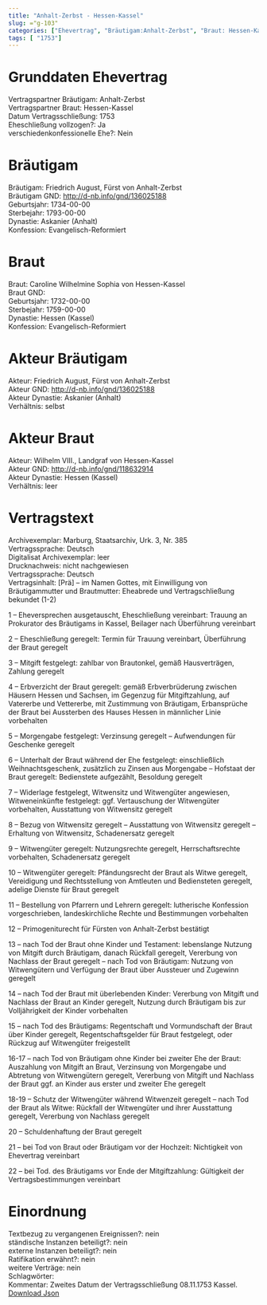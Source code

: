 ```yaml
---
title: "Anhalt-Zerbst - Hessen-Kassel"
slug: ="g-103"
categories: ["Ehevertrag", "Bräutigam:Anhalt-Zerbst", "Braut: Hessen-Kassel", "Eheschließung vollzogen?:Ja", "verschiedenkonfessionelle Ehe?:Nein", "Dynastie Bräutigam:Askanier (Anhalt)", "Akteur Bräutigam:Friedrich August, Fürst von Anhalt-Zerbst", "Akteur Braut:Wilhelm VIII., Landgraf von Hessen-Kassel", "Textbezug?:nein", "Ständisch?:nein", "Ratifikation?:nein", "Sonstiges?:nein", "Bräutigam:Anhalt-Zerbst", "Braut: Hessen-Kassel"]
tags: [ "1753"]
---
```

<!--more-->

# Grunddaten Ehevertrag

Vertragspartner Bräutigam: Anhalt-Zerbst<br>
Vertragspartner Braut: Hessen-Kassel<br>
Datum Vertragsschließung: 1753<br>
Eheschließung vollzogen?: Ja<br>
verschiedenkonfessionelle Ehe?: Nein<br>
# Bräutigam

Bräutigam: Friedrich August, Fürst von Anhalt-Zerbst<br>
Bräutigam GND: http://d-nb.info/gnd/136025188<br>
Geburtsjahr: 1734-00-00<br>
Sterbejahr: 1793-00-00<br>
Dynastie: Askanier (Anhalt)<br>
Konfession: Evangelisch-Reformiert<br>
# Braut

Braut: Caroline Wilhelmine Sophia von Hessen-Kassel<br>
Braut GND: <br>
Geburtsjahr: 1732-00-00<br>
Sterbejahr: 1759-00-00<br>
Dynastie: Hessen (Kassel)<br>
Konfession: Evangelisch-Reformiert<br>
# Akteur Bräutigam

Akteur: Friedrich August, Fürst von Anhalt-Zerbst<br>
Akteur GND: http://d-nb.info/gnd/136025188<br>
Akteur Dynastie: Askanier (Anhalt)<br>
Verhältnis: selbst<br>
# Akteur Braut

Akteur: Wilhelm VIII., Landgraf von Hessen-Kassel<br>
Akteur GND: http://d-nb.info/gnd/118632914<br>
Akteur Dynastie: Hessen (Kassel)<br>
Verhältnis: leer<br>
# Vertragstext

Archivexemplar: Marburg, Staatsarchiv, Urk. 3, Nr. 385<br>
Vertragssprache: Deutsch<br>
Digitalisat Archivexemplar: leer<br>
Drucknachweis: nicht nachgewiesen<br>
Vertragssprache: Deutsch<br>
Vertragsinhalt: [Prä] – im Namen Gottes, mit Einwilligung von Bräutigammutter und Brautmutter: Eheabrede und Vertragschließung bekundet (1-2)

1 – Eheversprechen ausgetauscht, Eheschließung vereinbart: Trauung an Prokurator des Bräutigams in Kassel, Beilager nach Überführung vereinbart

2 – Eheschließung geregelt: Termin für Trauung vereinbart, Überführung der Braut geregelt

3 – Mitgift festgelegt: zahlbar von Brautonkel, gemäß Hausverträgen, Zahlung geregelt

4 – Erbverzicht der Braut geregelt: gemäß Erbverbrüderung zwischen Häusern Hessen und Sachsen, im Gegenzug für Mitgiftzahlung, auf Vatererbe und Vettererbe, mit Zustimmung von Bräutigam, Erbansprüche der Braut bei Aussterben des Hauses Hessen in männlicher Linie vorbehalten

5 – Morgengabe festgelegt: Verzinsung geregelt – Aufwendungen für Geschenke geregelt

6 – Unterhalt der Braut während der Ehe festgelegt: einschließlich Weihnachtsgeschenk, zusätzlich zu Zinsen aus Morgengabe – Hofstaat der Braut geregelt: Bedienstete aufgezählt, Besoldung geregelt

7 – Widerlage festgelegt, Witwensitz und Witwengüter angewiesen, Witweneinkünfte festgelegt: ggf. Vertauschung der Witwengüter vorbehalten, Ausstattung von Witwensitz geregelt

8 – Bezug von Witwensitz geregelt – Ausstattung von Witwensitz geregelt – Erhaltung von Witwensitz, Schadenersatz geregelt

9 – Witwengüter geregelt: Nutzungsrechte geregelt, Herrschaftsrechte vorbehalten, Schadenersatz geregelt

10 – Witwengüter geregelt: Pfändungsrecht der Braut als Witwe geregelt, Vereidigung und Rechtsstellung von Amtleuten und Bediensteten geregelt, adelige Dienste für Braut geregelt

11 – Bestellung von Pfarrern und Lehrern geregelt: lutherische Konfession vorgeschrieben, landeskirchliche Rechte und Bestimmungen vorbehalten

12 – Primogeniturecht für Fürsten von Anhalt-Zerbst bestätigt

13 – nach Tod der Braut ohne Kinder und Testament: lebenslange Nutzung von Mitgift durch Bräutigam, danach Rückfall geregelt, Vererbung von Nachlass der Braut geregelt – nach Tod von Bräutigam: Nutzung von Witwengütern und Verfügung der Braut über Aussteuer und Zugewinn geregelt

14 – nach Tod der Braut mit überlebenden Kinder: Vererbung von Mitgift und Nachlass der Braut an Kinder geregelt, Nutzung durch Bräutigam bis zur Volljährigkeit der Kinder vorbehalten

15 – nach Tod des Bräutigams: Regentschaft und Vormundschaft der Braut über Kinder geregelt, Regentschaftsgelder für Braut festgelegt, oder Rückzug auf Witwengüter freigestellt

16-17 – nach Tod von Bräutigam ohne Kinder bei zweiter Ehe der Braut: Auszahlung von Mitgift an Braut, Verzinsung von Morgengabe und Abtretung von Witwengütern geregelt, Vererbung von Mitgift und Nachlass der Braut ggf. an Kinder aus erster und zweiter Ehe geregelt

18-19 – Schutz der Witwengüter während Witwenzeit geregelt – nach Tod der Braut als Witwe: Rückfall der Witwengüter und ihrer Ausstattung geregelt, Vererbung von Nachlass geregelt

20 – Schuldenhaftung der Braut geregelt

21 – bei Tod von Braut oder Bräutigam vor der Hochzeit: Nichtigkeit von Ehevertrag vereinbart

22 – bei Tod. des Bräutigams vor Ende der Mitgiftzahlung: Gültigkeit der Vertragsbestimmungen vereinbart<br>
# Einordnung

Textbezug zu vergangenen Ereignissen?: nein<br>
ständische Instanzen beteiligt?: nein<br>
externe Instanzen beteiligt?: nein<br>
Ratifikation erwähnt?: nein<br>
weitere Verträge: nein<br>
Schlagwörter: <br>
Kommentar: Zweites Datum der Vertragsschließung 08.11.1753 Kassel.<br>
[Download Json](/vertraege/vertrag-103.json)